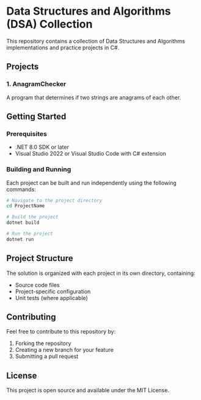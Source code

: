 # Data Structures and Algorithms (DSA) Collection

This repository contains a collection of Data Structures and Algorithms implementations and practice projects in C#.

## Projects

### 1. AnagramChecker
A program that determines if two strings are anagrams of each other.

## Getting Started

### Prerequisites
- .NET 8.0 SDK or later
- Visual Studio 2022 or Visual Studio Code with C# extension

### Building and Running

Each project can be built and run independently using the following commands:

```bash
# Navigate to the project directory
cd ProjectName

# Build the project
dotnet build

# Run the project
dotnet run
```

## Project Structure

The solution is organized with each project in its own directory, containing:
- Source code files
- Project-specific configuration
- Unit tests (where applicable)

## Contributing

Feel free to contribute to this repository by:
1. Forking the repository
2. Creating a new branch for your feature
3. Submitting a pull request

## License

This project is open source and available under the MIT License.
